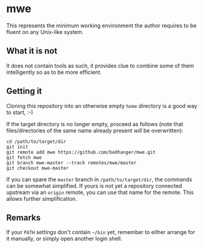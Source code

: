 mwe
===

This represents the minimum working environment the author
requires to be fluent on any Unix-like system.

What it is not
--------------

It does not contain tools as such, it provides clue to combine
some of them intelligently so as to be more efficient.

Getting it
----------

Cloning this repository into an otherwise empty
<code>home</code> directory is a good way to start, :-)

If the target directory is no longer empty, proceed as follows
(note that files/directories of the same name already present
*will* be overwritten):

    cd /path/to/target/dir
    git init
    git remote add mwe https://github.com/bedhanger/mwe.git
    git fetch mwe
    git branch mwe-master --track remotes/mwe/master
    git checkout mwe-master

If you can spare the <code>master</code> branch in
<code>/path/to/target/dir</code>, the commands can be somewhat
simplified.  If yours is not yet a repository connected upstream
via an <code>origin</code> remote, you can use that name for the
remote.  This allows further simplification.

Remarks
-------

If your <code>PATH</code> settings don't contain
<code>~/bin</code> yet, remember to either arrange for it
manually, or simply open another login shell.
